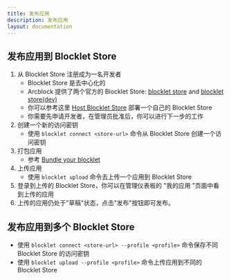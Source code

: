 ```yaml
---
title: 发布应用
description: 发布应用
layout: documentation
---
```


## 发布应用到 Blocklet Store

1. 从 Blocklet Store 注册成为一名开发者
   - Blocklet Store 是去中心化的
   - Arcblock 提供了两个官方的 Blocklet Store: [blocklet store](https://store.blocklet.dev/) and [blocklet store(dev)](https://dev.store.blocklet.dev/)
   - 你可以参考这里 [Host Blocklet Store](https://store.blocklet.io/docs/en/host/launch-store) 部署一个自己的 Blocklet Store
   - 你需要先申请开发者，在管理员批准后，你可以进行下一步的工作
2. 创建一个新的访问密钥
   - 使用 `blocklet connect <store-url>` 命令从 Blocklet Store 创建一个访问密钥
3. 打包应用
   - 参考 [Bundle your blocklet](/how-to/bundle)
4. 上传应用
   - 使用 `blocklet upload` 命令去上传一个应用到 Blocklet Store
5. 登录到上传的 Blocklet Store，你可以在管理仪表板的 "我的应用 "页面中看到上传的应用
6. 上传的应用仍处于"草稿"状态，点击"发布"按钮即可发布。

## 发布应用到多个 Blocklet Store

- 使用 `blocklet connect <store-url> --profile <profile>` 命令保存不同 Blocklet Store 的访问密钥
- 使用 `blocklet upload --profile <profile>` 命令上传应用到不同的 Blocklet Store

<!-- ## Host with github release -->

<!-- ## Other hosting options? -->
